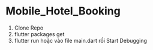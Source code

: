 # Mobile_Hotel_Booking

1. Clone Repo
2. flutter packages get
3. flutter run hoặc vào file main.dart rồi Start Debugging
